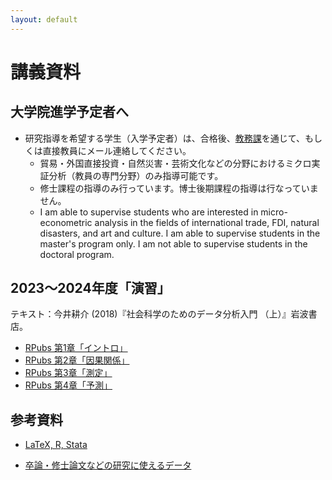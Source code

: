 ```yaml
---
layout: default
---
```



# 講義資料


## 大学院進学予定者へ

- 研究指導を希望する学生（入学予定者）は、合格後、[教務課](https://www.aoyama.ac.jp/admission/graduate/inquiry/)を通じて、もしくは直接教員にメール連絡してください。
  - 貿易・外国直接投資・自然災害・芸術文化などの分野におけるミクロ実証分析（教員の専門分野）のみ指導可能です。
  - 修士課程の指導のみ行っています。博士後期課程の指導は行なっていません。
  - I am able to supervise students who are interested in micro-econometric analysis in the fields of international trade, FDI,  natural disasters, and art and culture. I am able to supervise students in the master's program only. I am not able to supervise students in the doctoral program.






## 2023〜2024年度「演習」
テキスト：今井耕介 (2018)『社会科学のためのデータ分析入門 （上）』岩波書店。
- [RPubs 第1章「イントロ」](https://rpubs.com/ayumuR/qss01)
- [RPubs 第2章「因果関係」](https://rpubs.com/ayumuR/qss02)
- [RPubs 第3章「測定」](https://rpubs.com/ayumuR/qss03)
- [RPubs 第4章「予測」](https://rpubs.com/ayumuR/qss04)



## 参考資料

- [LaTeX, R, Stata](tools.md)

- [卒論・修士論文などの研究に使えるデータ](Data.md)
